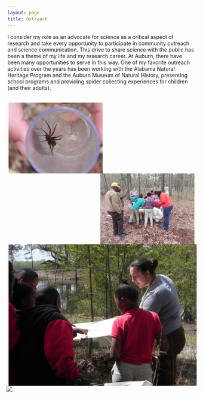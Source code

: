 ```yaml
---
layout: page
title: Outreach
---
```


I consider my role as an advocate for science as a critical aspect of research and take every opportunity to participate in community outreach and science communication. This drive to share science with the public has been a theme of my life and my research career. At Auburn, there have been many opportunities to serve in this way. One of my favorite outreach activities over the years has been working with the Alabama Natural Heritage Program and the Auburn Museum of Natural History, presenting school programs and providing spider collecting experiences for children (and their adults).

<br>

<img style="float: left;" hspace="3" src="/img/DSCN7841.jpg" width="50%"/>

<img style="float: right;" hspace="3" src="/img/DSCN7826.jpg" width="50%"/>

<br>

<img style="float: left;" hspace="3" src="/img/DSCN7881.jpg" width="100%"/>

<img style="float: right;" hspace="3" src="/img/DSCN78291.jpg" width="100%"/>
